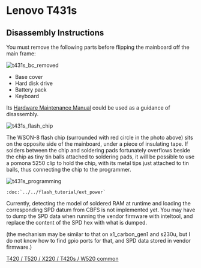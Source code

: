 # Lenovo T431s

## Disassembly Instructions

You must remove the following parts before flipping the mainboard
off the main frame:

![t431s_bc_removed](t431s_bc_removed.jpg)

* Base cover
* Hard disk drive
* Battery pack
* Keyboard

Its [Hardware Maintenance Manual](https://thinkpads.com/support/hmm/hmm_pdf/t431s_hmm_en_0c10894_02.pdf) could be used as a guidance of disassembly.

![t431s_flash_chip](t431s_flash_chip.jpg)

The WSON-8 flash chip (surrounded with red circle in the photo above)
sits on the opposite side of the mainboard, under a piece of insulating
tape. If solders between the chip and soldering pads fortunately
overflows beside the chip as tiny tin balls attached to soldering pads,
it will be possible to use a pomona 5250 clip to hold the chip, with
its metal tips just attached to tin balls, thus connecting the chip to
the programmer.

![t431s_programming](t431s_programming.jpg)

```eval_rst
:doc:`../../flash_tutorial/ext_power`
```

Currently, detecting the model of soldered RAM at runtime and loading
the corresponding SPD datum from CBFS is not implemented yet. You may
have to dump the SPD data when running the vendor firmware with
inteltool, and replace the content of the SPD hex with what is dumped.

(the mechanism may be similar to that on x1_carbon_gen1 and s230u, but
I do not know how to find gpio ports for that, and SPD data stored in
vendor firmware.)

[T420 / T520 / X220 / T420s / W520 common](xx20_series.md)
